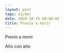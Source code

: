 ```yaml
---
layout: post
tags: sicker
date: 2020-10-15 00:00:01
title: Previo a morir
---
```

Previo a morir

Año con año
